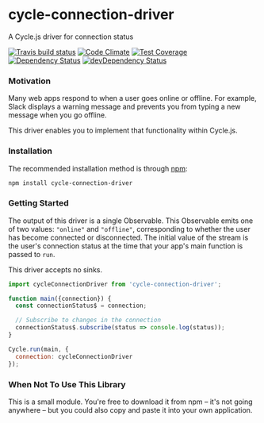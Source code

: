 # cycle-connection-driver

A Cycle.js driver for connection status

[![Travis build status](http://img.shields.io/travis/jmeas/cycle-connection-driver.svg?style=flat)](https://travis-ci.org/jmeas/cycle-connection-driver)
[![Code Climate](https://codeclimate.com/github/jmeas/cycle-connection-driver/badges/gpa.svg)](https://codeclimate.com/github/jmeas/cycle-connection-driver)
[![Test Coverage](https://codeclimate.com/github/jmeas/cycle-connection-driver/badges/coverage.svg)](https://codeclimate.com/github/jmeas/cycle-connection-driver)
[![Dependency Status](https://david-dm.org/jmeas/cycle-connection-driver.svg)](https://david-dm.org/jmeas/cycle-connection-driver)
[![devDependency Status](https://david-dm.org/jmeas/cycle-connection-driver/dev-status.svg)](https://david-dm.org/jmeas/cycle-connection-driver#info=devDependencies)

### Motivation

Many web apps respond to when a user goes online or offline. For example, Slack
displays a warning message and prevents you from typing a new message when you
go offline.

This driver enables you to implement that functionality within Cycle.js.

### Installation

The recommended installation method is through [npm](https://www.npmjs.com/):

```sh
npm install cycle-connection-driver
```

### Getting Started

The output of this driver is a single Observable. This Observable emits one of
two values: `"online"` and `"offline"`, corresponding to whether the user has
become connected or disconnected. The initial value of the stream is the user's
connection status at the time that your app's main function is passed to `run`.

This driver accepts no sinks.

```js
import cycleConnectionDriver from 'cycle-connection-driver';

function main({connection}) {
  const connectionStatus$ = connection;

  // Subscribe to changes in the connection
  connectionStatus$.subscribe(status => console.log(status));
}

Cycle.run(main, {
  connection: cycleConnectionDriver
});
```

### When Not To Use This Library

This is a small module. You're free to download it from npm – it's not going
anywhere – but you could also copy and paste it into your own application.
